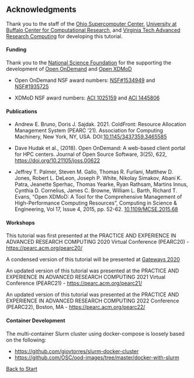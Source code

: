 ## Acknowledgments

Thank you to the staff of the [Ohio Supercomputer Center](https://osc.edu), [University at Buffalo Center for Computational Research](https://buffalo.edu/ccr), and [Virginia Tech Advanced Research Computing](https://arc.vt.edu/) for developing this tutorial.  

#### Funding
Thank you to the [National Science Foundation](https://nsf.gov) for the supporting the development of [Open OnDemand](https://openondemand.org) and [Open XDMoD](https://open.xdmod.org/)  
- Open OnDemand NSF award numbers: [NSF#1534949](https://www.nsf.gov/awardsearch/showAward?AWD_ID=1534949) and [NSF#1935725](https://www.nsf.gov/awardsearch/showAward?AWD_ID=1835725)  

- XDMoD NSF award numbers: [ACI 1025159](https://nsf.gov/awardsearch/showAward?AWD_ID=1025159) and [ACI 1445806](https://nsf.gov/awardsearch/showAward?AWD_ID=1445806)

#### Publications
- Andrew E. Bruno, Doris J. Sajdak. 2021. ColdFront: Resource Allocation Management System (PEARC ’21). Association for Computing Machinery, New York, NY, USA. DOI:[10.1145/3437359.3465585](https://doi.org/10.1145/3437359.3465585)  

- Dave Hudak et al., (2018). Open OnDemand: A web-based client portal for HPC centers. Journal of Open Source Software, 3(25), 622, https://doi.org/10.21105/joss.00622  

- Jeffrey T. Palmer, Steven M. Gallo, Thomas R. Furlani, Matthew D. Jones, Robert L. DeLeon, Joseph P. White, Nikolay Simakov, Abani K. Patra, Jeanette Sperhac, Thomas Yearke, Ryan Rathsam, Martins Innus, Cynthia D. Cornelius, James C. Browne, William L. Barth, Richard T. Evans, “Open XDMoD: A Tool for the Comprehensive Management of High-Performance Computing Resources”, Computing in Science & Engineering, Vol 17, Issue 4, 2015, pp. 52-62. [10.1109/MCSE.2015.68](http://dx.doi.org/10.1109/MCSE.2015.68)  

#### Workshops
This tutorial was first presented at the PRACTICE AND EXPERIENCE IN ADVANCED RESEARCH COMPUTING 2020 Virtual Conference (PEARC20) - https://pearc.acm.org/pearc20/  

A condensed version of this tutorial will be presented at [Gateways 2020](https://sciencegateways.org/web/gateways2020)  

An updated version of this tutorial was presented at the PRACTICE AND EXPERIENCE IN ADVANCED RESEARCH COMPUTING 2021 Virtual Conference (PEARC21) - https://pearc.acm.org/pearc21/  

An updated version of this tutorial was presented at the PRACTICE AND EXPERIENCE IN ADVANCED RESEARCH COMPUTING 2022 Conference (PEARC22), Boston, MA - https://pearc.acm.org/pearc22/ 


#### Container Development

The multi-container Slurm cluster using docker-compose is loosely based on the following:

- https://github.com/giovtorres/slurm-docker-cluster
- https://github.com/OSC/ood-images/tree/master/docker-with-slurm


[Back to Start](../README.md)
